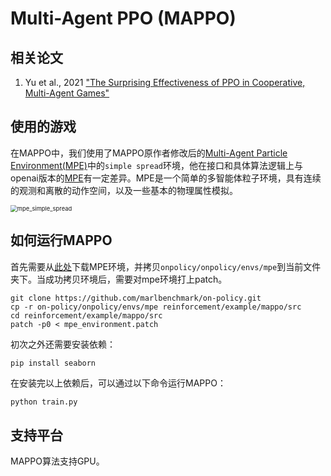 # Multi-Agent PPO (MAPPO)

## 相关论文

1. Yu et al., 2021 ["The Surprising Effectiveness of PPO in Cooperative, Multi-Agent Games"](https://arxiv.org/abs/2103.01955)

## 使用的游戏

在MAPPO中，我们使用了MAPPO原作者修改后的[Multi-Agent Particle Environment(MPE)](https://github.com/marlbenchmark/on-policy/tree/main/onpolicy/envs/mpe)中的`simple spread`环境，他在接口和具体算法逻辑上与openai版本的[MPE](https://github.com/openai/multiagent-particle-envs)有一定差异。MPE是一个简单的多智能体粒子环境，具有连续的观测和离散的动作空间，以及一些基本的物理属性模拟。

<img src="../../docs/images/mpe_simple_spread.gif" alt="mpe_simple_spread" style="zoom: 67%;" />

## 如何运行MAPPO

首先需要从[此处](https://github.com/marlbenchmark/on-policy/tree/main/onpolicy)下载MPE环境，并拷贝`onpolicy/onpolicy/envs/mpe`到当前文件夹下。当成功拷贝环境后，需要对mpe环境打上patch。

```shell
git clone https://github.com/marlbenchmark/on-policy.git
cp -r on-policy/onpolicy/envs/mpe reinforcement/example/mappo/src
cd reinforcement/example/mappo/src
patch -p0 < mpe_environment.patch
```

初次之外还需要安装依赖：

```shell
pip install seaborn
```

在安装完以上依赖后，可以通过以下命令运行MAPPO：

```python
python train.py
```

## 支持平台

MAPPO算法支持GPU。
